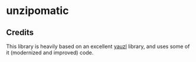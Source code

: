 # unzipomatic

## Credits

This library is heavily based on an excellent [yauzl](https://github.com/thejoshwolfe/yauzl) library, and uses some of it (modernized and improved) code.
